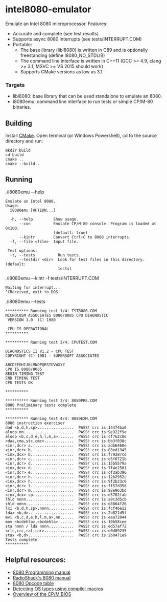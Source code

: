 # intel8080-emulator

Emulate an Intel 8080 microprocessor. Features:
- Accurate and complete (see test results)
- Supports async 8080 interrupts (see tests/INTERRUPT.COM)
- Portable:
    - The base library (libi8080) is written in C89 and is optionally freestanding (define I8080_NO_STDLIB)
    - The command line interface is written in C++11 (GCC >= 4.9, clang >= 3.1, MSVC >= VS 2015 should work)
    - Supports CMake versions as low as 3.1.

### Targets
- libi8080: base library that can be used standalone to emulate an 8080.
- i8080emu: command line interface to run tests or simple CP/M-80 binaries.

## Building
Install [CMake](https://cmake.org/). 
Open terminal (or Windows Powershell), cd to the source directory and run:
```
mkdir build
cd build
cmake ..
cmake --build .
```

## Running
./i8080emu --help 
```
Emulate an Intel 8080.
Usage:
  i8080emu [OPTION...]

  -h, --help         Show usage.
      --con          Emulate CP/M-80 console. Program is loaded at 0x100.
                     (default: true)
      --kintr        Convert Ctrl+C to 8080 interrupts.
  -f, --file <file>  Input file.

 Test options:
  -t, --tests          Run tests.
      --testdir <dir>  Look for test files in this directory. (default:
                       tests)

```
./i8080emu --kintr -f tests/INTERRUPT.COM
```
Waiting for interrupt...
^CReceived, exit to DOS.
```
./i8080emu --tests 
```
********** Running test 1/4: TST8080.COM
MICROCOSM ASSOCIATES 8080/8085 CPU DIAGNOSTIC
 VERSION 1.0  (C) 1980

 CPU IS OPERATIONAL
**********

********** Running test 2/4: CPUTEST.COM

DIAGNOSTICS II V1.2 - CPU TEST
COPYRIGHT (C) 1981 - SUPERSOFT ASSOCIATES

ABCDEFGHIJKLMNOPQRSTUVWXYZ
CPU IS 8080/8085
BEGIN TIMING TEST
END TIMING TEST
CPU TESTS OK

**********

********** Running test 3/4: 8080PRE.COM
8080 Preliminary tests complete
**********

********** Running test 4/4: 8080EXM.COM
8080 instruction exerciser
dad <b,d,h,sp>................  PASS! crc is:14474ba6
aluop nn......................  PASS! crc is:9e922f9e
aluop <b,c,d,e,h,l,m,a>.......  PASS! crc is:cf762c86
<daa,cma,stc,cmc>.............  PASS! crc is:bb3f030c
<inr,dcr> a...................  PASS! crc is:adb6460e
<inr,dcr> b...................  PASS! crc is:83ed1345
<inx,dcx> b...................  PASS! crc is:f79287cd
<inr,dcr> c...................  PASS! crc is:e5f6721b
<inr,dcr> d...................  PASS! crc is:15b5579a
<inx,dcx> d...................  PASS! crc is:7f4e2501
<inr,dcr> e...................  PASS! crc is:cf2ab396
<inr,dcr> h...................  PASS! crc is:12b2952c
<inx,dcx> h...................  PASS! crc is:9f2b23c0
<inr,dcr> l...................  PASS! crc is:ff57d356
<inr,dcr> m...................  PASS! crc is:92e963bd
<inx,dcx> sp..................  PASS! crc is:d5702fab
lhld nnnn.....................  PASS! crc is:a9c3d5cb
shld nnnn.....................  PASS! crc is:e8864f26
lxi <b,d,h,sp>,nnnn...........  PASS! crc is:fcf46e12
ldax <b,d>....................  PASS! crc is:2b821d5f
mvi <b,c,d,e,h,l,m,a>,nn......  PASS! crc is:eaa72044
mov <bcdehla>,<bcdehla>.......  PASS! crc is:10b58cee
sta nnnn / lda nnnn...........  PASS! crc is:ed57af72
<rlc,rrc,ral,rar>.............  PASS! crc is:e0d89235
stax <b,d>....................  PASS! crc is:2b0471e9
Tests complete
**********
```


## Helpful resources:
 * [8080 Programming manual](https://altairclone.com/downloads/manuals/8080%20Programmers%20Manual.pdf)
 * [RadioShack's 8080 manual](https://archive.org/details/8080-8085_Assembly_Language_Programming_1977_Intel)
 * [8080 Opcode table](http://pastraiser.com/cpu/i8080/i8080_opcodes.html)
 * [Detecting OS types using compiler macros](https://web.archive.org/web/20191012035921/http://nadeausoftware.com/articles/2012/01/c_c_tip_how_use_compiler_predefined_macros_detect_operating_system)
* [Overview of the CP/M BIOS](https://www.seasip.info/Cpm/bios.html)
